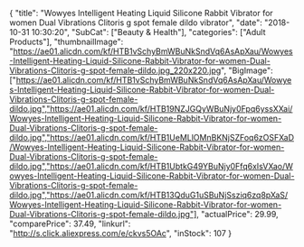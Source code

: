 {
	"title": "Wowyes Intelligent Heating Liquid Silicone Rabbit Vibrator for women Dual Vibrations Clitoris g spot female dildo vibrator",
	"date": "2018-10-31 10:30:20",
	"SubCat": ["Beauty & Health"],
	"categories": ["Adult Products"],
	"thumbnailImage": "https://ae01.alicdn.com/kf/HTB1vSchyBmWBuNkSndVq6AsApXau/Wowyes-Intelligent-Heating-Liquid-Silicone-Rabbit-Vibrator-for-women-Dual-Vibrations-Clitoris-g-spot-female-dildo.jpg_220x220.jpg",
	"BigImage": ["https://ae01.alicdn.com/kf/HTB1vSchyBmWBuNkSndVq6AsApXau/Wowyes-Intelligent-Heating-Liquid-Silicone-Rabbit-Vibrator-for-women-Dual-Vibrations-Clitoris-g-spot-female-dildo.jpg","https://ae01.alicdn.com/kf/HTB19NZJGQyWBuNjy0Fpq6yssXXai/Wowyes-Intelligent-Heating-Liquid-Silicone-Rabbit-Vibrator-for-women-Dual-Vibrations-Clitoris-g-spot-female-dildo.jpg","https://ae01.alicdn.com/kf/HTB1UeMLlOMnBKNjSZFoq6zOSFXaD/Wowyes-Intelligent-Heating-Liquid-Silicone-Rabbit-Vibrator-for-women-Dual-Vibrations-Clitoris-g-spot-female-dildo.jpg","https://ae01.alicdn.com/kf/HTB1UbtkG49YBuNjy0Ffq6xIsVXao/Wowyes-Intelligent-Heating-Liquid-Silicone-Rabbit-Vibrator-for-women-Dual-Vibrations-Clitoris-g-spot-female-dildo.jpg","https://ae01.alicdn.com/kf/HTB13QduG1uSBuNjSsziq6zq8pXaS/Wowyes-Intelligent-Heating-Liquid-Silicone-Rabbit-Vibrator-for-women-Dual-Vibrations-Clitoris-g-spot-female-dildo.jpg"],
	"actualPrice": 29.99,
	"comparePrice": 37.49,
	"linkurl": "http://s.click.aliexpress.com/e/ckvs5OAc",
	"inStock": 107
}
